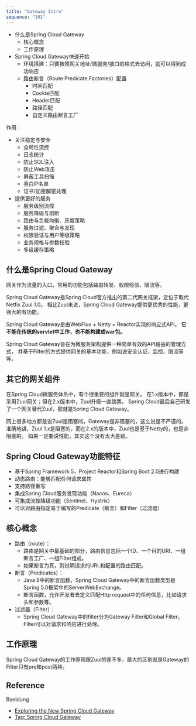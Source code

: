 ```yaml
---
title: "Gateway Intro"
sequence: "101"
---
```


- 什么是Spring Cloud Gateway
    - 核心概念
    - 工作原理
- Spring Cloud Gateway快速开始
    - 环境搭建：只要按照网关地址/微服务/接口的格式去访问，就可以得到成功响应
    - 路由断言（Route Predicate Factories）配置
        - 时间匹配
        - Cookie匹配
        - Header匹配
        - 路径匹配
        - 自定义路由断言工厂

作用：

- 关注稳定与安全
    - 全局性流控
    - 日志统计
    - 防止SQL注入
    - 防止Web攻击
    - 屏蔽工具扫描
    - 黑白IP名单
    - 证书/加密解密处理
- 提供更好的服务
    - 服务级别流控
    - 服务降级与熔断
    - 路由与负载均衡、灰度策略
    - 服务过滤、聚合与发现
    - 权限验证与用户等级策略
    - 业务规格与参数校验
    - 多级缓存策略

## 什么是Spring Cloud Gateway

网关作为流量的入口，常用的功能包括路由转发、权限检验、限流等。

Spring Cloud Gateway是Spring Cloud官方推出的第二代网关框架，定位于取代Netfix Zuul 1.0。
相比Zuul来说，Spring Cloud Gateway提供更优秀的性能，更强大的有功能。

Spring Cloud Gateway是由WebFlux + Netty + Reactor实现的响应式API。
**它不能在传统的servlet中工作，也不能构建成war包。**

Spring Cloud Gateway旨在为微服务架构提供一种简单有效的API路由的管理方式，
并基于Filter的方式提供网关的基本功能，例如说安全认证、监控、限流等等。

## 其它的网关组件

在Spring Cloud微服务体系中，有个很重要的组件就是网关。
在1.x版本中，都是采用Zuul网关；但在2.x版本中，Zuul升级一直跳票。
Spring Cloud最后自己研发了一个网关替代Zuul，那就是Spring Cloud Gateway。

网上很多地方都是说Zuul是阻塞的，Gateway是非阻塞的，这么说是不严谨的。
准确地讲，Zuul 1.x是阻塞的，而在2.x的版本中，Zuul也是基于Netty的，也是非阻塞的。
如果一定要说性能，其实这个没有太大差距。

## Spring Cloud Gateway功能特征

- 基于Spring Framework 5，Project Reactor和Spring Boot 2.0进行构建
- 动态路由：能够匹配任何请求属性
- 支持路径重写
- 集成Spring Cloud服务发现功能（Nacos、Eureca）
- 可集成流控降级功能（Sentinel、Hystrix）
- 可以对路由指定易于编写的Predicate（断言）和Filter（过滤器）

## 核心概念

- 路由（route）：
    - 路由是网关中最基础的部分，路由信息包括一个ID、一个目的URI、一组断言工厂、一组Filter组成。
    - 如果断言为真，则说明请求的URL和配置的路由匹配。
- 断言（Predicates）：
    - Java 8中的断言函数，Spring Cloud Gateway中的断言函数类型是Spring 5.0框架中的ServerWebExchange。
    - 断言函数，允许开发者去定义匹配Http request中的任何信息，比如请求头和参数等。
- 过滤器（Filter）：
    - Spring Cloud Gateway中的filter分为Gateway Filter和Global Filter。Filter可以对请求和响应进行处理。

## 工作原理

Spring Cloud Gateway的工作原理跟Zuul的差不多，最大的区别就是Gateway的Filter只有pre和post两种。

## Reference

Baeldung

- [Exploring the New Spring Cloud Gateway](https://www.baeldung.com/spring-cloud-gateway)
- [Tag: Spring Cloud Gateway](https://www.baeldung.com/tag/spring-cloud-gateway)



